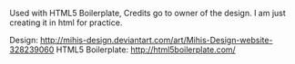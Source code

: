 Used with HTML5 Boilerplate, Credits go to owner of the design. I am just creating it in html for practice.

Design: http://mihis-design.deviantart.com/art/Mihis-Design-website-328239060
HTML5 Boilerplate: http://html5boilerplate.com/
